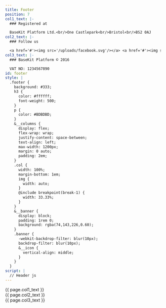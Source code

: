 ```yaml
---
title: Footer
position: 7
col1_text: |-
  ### Registered at

  BaseKit Platform Ltd.<br/>One Castlepark<br/>Bristol<br/>BS2 0AJ
col2_text: |-
  ### Follow us

  <a href='#'><img src='/uploads/facebook.svg'/></a> <a href='#'><img src='/uploads/twitter.svg'/></a> <a href='#'><img src='/uploads/linkedin.svg'/></a> <a href='#'><img src='/uploads/googleplus.svg'/></a> <a href='#'><img src='/uploads/instagram.svg'/></a>
col3_text: |-
  ### BaseKit Platform © 2016

  VAT NO: 1234567890
id: footer
style: |
  .footer {
    background: #333;
    h3 {
      color: #ffffff;
      font-weight: 500;
    }
    p {
      color: #BDBDBD;
    }
    &__columns {
      display: flex;
      flex-wrap: wrap;
      justify-content: space-between;
      text-align: left;
      max-width: 1200px;
      margin: 0 auto;
      padding: 2em;
    }
    .col {
      width: 100%;
      margin-bottom: 1em;
      img {
        width: auto;
      }
      @include breakpoint(break-1) {
        width: 33.33%;
      }
    }
    &__banner {
      display: block;
      padding: 1rem 0;
      background: rgba(74,143,226,0.60);
    }
    .banner {
      -webkit-backdrop-filter: blur(10px);
      backdrop-filter: blur(10px);
      &__icon {
        vertical-align: middle;
      }
    }
  }
script: |
  // Header js
---
```


<footer class="footer">
<div class="footer__columns">
<div class="footer__col1 col typeset">
{{ page.col1_text }}
</div>
<div class="footer__col2 col typeset">
{{ page.col2_text }}
</div>
<div class="footer__col3 col typeset">
{{ page.col3_text }}
</div>
</div>
</footer>